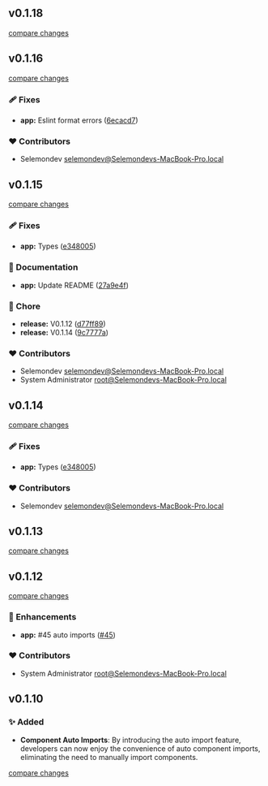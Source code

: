 ## v0.1.18

[compare changes](https://github.com/selemondev/vue3-tailwind-tabs/compare/v0.1.18...v0.1.18)

## v0.1.16

[compare changes](https://github.com/selemondev/vue3-tailwind-tabs/compare/v0.1.15...v0.1.16)

### 🩹 Fixes

- **app:** Eslint format errors ([6ecacd7](https://github.com/selemondev/vue3-tailwind-tabs/commit/6ecacd7))

### ❤️  Contributors

- Selemondev <selemondev@Selemondevs-MacBook-Pro.local>

## v0.1.15

[compare changes](https://github.com/selemondev/vue3-tailwind-tabs/compare/v0.1.12...v0.1.15)

### 🩹 Fixes

- **app:** Types ([e348005](https://github.com/selemondev/vue3-tailwind-tabs/commit/e348005))

### 📖 Documentation

- **app:** Update README ([27a9e4f](https://github.com/selemondev/vue3-tailwind-tabs/commit/27a9e4f))

### 🏡 Chore

- **release:** V0.1.12 ([d77ff89](https://github.com/selemondev/vue3-tailwind-tabs/commit/d77ff89))
- **release:** V0.1.14 ([9c7777a](https://github.com/selemondev/vue3-tailwind-tabs/commit/9c7777a))

### ❤️  Contributors

- Selemondev <selemondev@Selemondevs-MacBook-Pro.local>
- System Administrator <root@Selemondevs-MacBook-Pro.local>

## v0.1.14

[compare changes](https://github.com/selemondev/vue3-tailwind-tabs/compare/v0.1.12...v0.1.14)

### 🩹 Fixes

- **app:** Types ([e348005](https://github.com/selemondev/vue3-tailwind-tabs/commit/e348005))

### ❤️  Contributors

- Selemondev <selemondev@Selemondevs-MacBook-Pro.local>

## v0.1.13

[compare changes](https://github.com/selemondev/vue3-tailwind-tabs/compare/v0.1.12...v0.1.13)

## v0.1.12

[compare changes](https://github.com/selemondev/vue3-tailwind-tabs/compare/v0.1.9...v0.1.12)

### 🚀 Enhancements

- **app:** #45 auto imports ([#45](https://github.com/selemondev/vue3-tailwind-tabs/issues/45))

### ❤️  Contributors

- System Administrator <root@Selemondevs-MacBook-Pro.local>

## v0.1.10

### ✨ Added
- **Component Auto Imports**: By introducing the auto import feature, developers can now enjoy the convenience of auto component imports, eliminating the need to manually import components.

[compare changes](https://github.com/selemondev/vue3-tailwind-tabs/compare/v0.1.9...v0.1.10)






